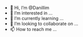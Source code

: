 - 👋 Hi, I’m @Danillim
- 👀 I’m interested in ...
- 🌱 I’m currently learning ...
- 💞️ I’m looking to collaborate on ...
- 📫 How to reach me ...

<!---
Danillim/Danillim is a ✨ special ✨ repository because its `README.md` (this file) appears on your GitHub profile.
You can click the Preview link to take a look at your changes.
--->
